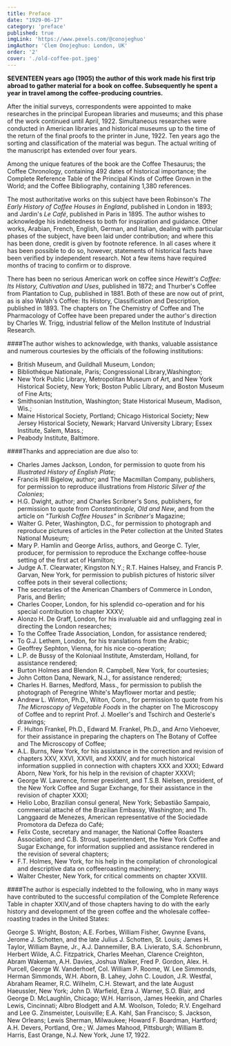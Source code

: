 ```yaml
---
title: Preface
date: "1929-06-17"
category: 'preface'
published: true
imgLink: 'https://www.pexels.com/@conojeghuo'
imgAuthor: 'Clem Onojeghuo: London, UK'
order: '2'
cover: './old-coffee-pot.jpeg'
---
```



**SEVENTEEN years ago (1905) the author of this work made his first trip abroad to gather material for a book on coffee. Subsequently he spent a year in travel among the coffee-producing countries.** 

After the initial surveys, correspondents were appointed to make researches in the principal European libraries and museums;
and this phase of the work continued until April, 1922. Simultaneous researches were conducted in American
libraries and historical museums up to the time of the return of the final proofs to the printer in June, 1922.
Ten years ago the sorting and classification of the material was begun. The actual writing of the
manuscript has extended over four years. 


Among the unique features of the book are the Coffee Thesaurus; the Coffee Chronology, containing 492
dates of historical importance; the Complete Reference Table of the Principal Kinds of Coffee Grown in the
World; and the Coffee Bibliography, containing 1,380 references.
  
The most authoritative works on this subject have been Robinson's *The Early History of Coffee Houses in
England*, published in London in 1893; and Jardin's *Le Café*, published in Paris in 1895. The author wishes to
acknowledge his indebtedness to both for inspiration and guidance. Other works, Arabian, French, English,
German, and Italian, dealing with particular phases of the subject, have been laid under contribution; and
where this has been done, credit is given by footnote reference. In all cases where it has been possible to do
so, however, statements of historical facts have been verified by independent research. Not a few items have
required months of tracing to confirm or to disprove.  

There has been no serious American work on coffee since *Hewitt's Coffee: Its History, Cultivation and
Uses*, published in 1872; and Thurber's Coffee from Plantation to Cup, published in 1881. Both of these are
now out of print, as is also Walsh's Coffee: Its History, Classification and Description, published in 1893.
The chapters on The Chemistry of Coffee and The Pharmacology of Coffee have been prepared under the
author's direction by Charles W. Trigg, industrial fellow of the Mellon Institute of Industrial Research.  

####The author wishes to acknowledge, with thanks, valuable assistance and numerous courtesies by the officials of the following institutions:

- British Museum, and Guildhall Museum, London;
- Bibliothéque Nationale, Paris; Congressional Library,Washington; 
- New York Public Library, Metropolitan Museum of Art, and New York Historical Society, New York; Boston Public Library, and Boston Museum of Fine Arts; 
- Smithsonian Institution, Washington; State Historical Museum, Madison, Wis.; 
- Maine Historical Society, Portland; Chicago Historical Society; New Jersey Historical Society, Newark; Harvard University Library; Essex Institute, Salem, Mass.;
- Peabody Institute, Baltimore.

####Thanks and appreciation are due also to:

- Charles James Jackson, London, for permission to quote from his *Illustrated History of English Plate*;
- Francis Hill Bigelow, author; and The Macmillan Company, publishers, for permission to reproduce illustrations from *Historic Silver of the Colonies*;
- H.G. Dwight, author; and Charles Scribner's Sons, publishers, for permission to quote from *Constantinople, Old and New*, and from the article on *"Turkish Coffee Houses"* in *Scribner's* Magazine;
- Walter G. Peter, Washington, D.C., for permission to photograph and reproduce pictures of articles in the Peter collection at the United States National Museum;
- Mary P. Hamlin and George Arliss, authors, and George C. Tyler, producer, for permission to reproduce the Exchange coffee-house setting of the first act of Hamilton;
- Judge A.T. Clearwater, Kingston N.Y.; R.T. Haines Halsey, and Francis P. Garvan, New York, for permission to publish pictures of historic silver coffee pots in their several collections;
- The secretaries of the American Chambers of Commerce in London, Paris, and Berlin;
- Charles Cooper, London, for his splendid co-operation and for his special contribution to chapter XXXV;
- Alonzo H. De Graff, London, for his invaluable aid and unflagging zeal in directing the London researches;
- To the Coffee Trade Association, London, for assistance rendered;
- To G.J. Lethem, London, for his translations from the Arabic;
- Geoffrey Sephton, Vienna, for his nice co-operation;
- L.P. de Bussy of the Koloniaal Institute, Amsterdam, Holland, for assistance rendered;
- Burton Holmes and Blendon R. Campbell, New York, for courtesies;
- John Cotton Dana, Newark, N.J., for assistance rendered;
- Charles H. Barnes, Medford, Mass., for permission to publish the photograph of Peregrine White's Mayflower mortar and pestle;
- Andrew L. Winton, Ph.D., Wilton, Conn., for permission to quote from his *The Microscopy of Vegetable Foods* in the chapter on The Microscopy of Coffee and to reprint Prof. J. Moeller's and Tschirch and Oesterle's drawings;
- F. Hulton Frankel, Ph.D., Edward M. Frankel, Ph.D., and Arno Viehoever, for their assistance in preparing the chapters on The Botany of Coffee and The Microscopy of Coffee;
- A.L. Burns, New York, for his assistance in the correction and revision of chapters XXV, XXVI, XXVII, and XXXIV, and for much historical information supplied in connection with chapters XXX and XXXI; Edward Aborn, New York, for his help in the revision of chapter XXXVI;
- George W. Lawrence, former president, and T.S.B. Nielsen, president, of the New York Coffee and Sugar Exchange, for their assistance in the revision of chapter XXXI;
- Helio Lobo, Brazilian consul general, New York; Sebastião Sampaio, commercial attaché of the Brazilian Embassy, Washington; and Th. Langgaard de Menezes, American representative of the Sociedade Promotora da Defeza do Café;
- Felix Coste, secretary and manager, the National Coffee Roasters Association; and C.B. Stroud, superintendent, the New York Coffee and Sugar Exchange, for information supplied and assistance rendered in the revision of several chapters;
- F.T. Holmes, New York, for his help in the compilation of chronological and descriptive data on coffeeroasting machinery;
- Walter Chester, New York, for critical comments on chapter XXVIII.


####The author is especially indebted to the following, who in many ways have contributed to the successful compilation of the Complete Reference Table in chapter XXIV,and of those chapters having to do with the early history and development of the green coffee and the wholesale coffee-roasting trades in the United States:

George S. Wright, Boston; A.E. Forbes, William Fisher, Gwynne Evans, Jerome J. Schotten, and the late
Julius J. Schotten, St. Louis; James H. Taylor, William Bayne, Jr., A.J. Dannemiller, B.A. Livierato, S.A.
Schonbrunn, Herbert Wilde, A.C. Fitzpatrick, Charles Meehan, Clarence Creighton, Abram Wakeman, A.H.
Davies, Joshua Walker, Fred P. Gordon, Alex. H. Purcell, George W. Vanderhoef, Col. William P. Roome,
W. Lee Simmonds, Herman Simmonds, W.H. Aborn, B. Lahey, John C. Loudon, J.R. Westfal, Abraham
Reamer, R.C. Wilhelm, C.H. Stewart, and the late August Haeussler, New York; John D. Warfield, Ezra J.
Warner, S.O. Blair, and George D. McLaughlin, Chicago; W.H. Harrison, James Heekin, and Charles Lewis,
Cincinnati; Albro Blodgett and A.M. Woolson, Toledo; R.V. Engelhard and Lee G. Zinsmeister, Louisville;
E.A. Kahl, San Francisco; S. Jackson, New Orleans; Lewis Sherman, Milwaukee; Howard F. Boardman,
Hartford; A.H. Devers, Portland, Ore.; W. James Mahood, Pittsburgh; William B. Harris, East Orange, N.J.
New York, June 17, 1922.